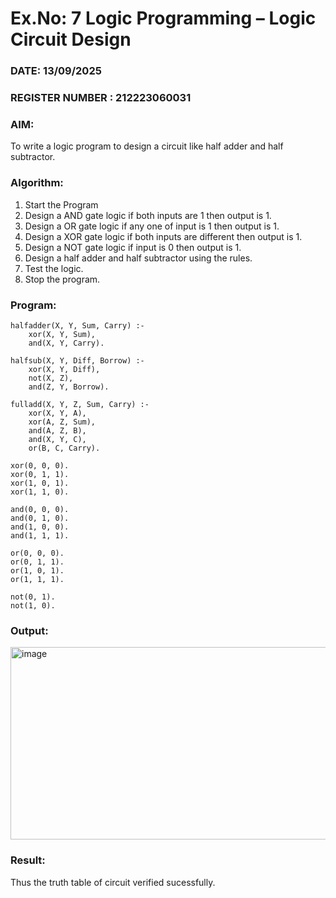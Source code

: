 # Ex.No: 7  Logic Programming –  Logic Circuit Design
### DATE:  13/09/2025                                                                       
### REGISTER NUMBER : 212223060031
### AIM: 
To write a logic program to design a circuit like half adder and half subtractor.
###  Algorithm:
1. Start the Program
2. Design a AND gate logic if both inputs are 1 then output is 1.
3. Design a OR gate logic if any one of input is 1 then output is 1.
4. Design a XOR gate logic if both inputs are different then output is 1.
5. Design a NOT gate logic if input is 0 then output is 1.
6. Design a half adder and half subtractor using the rules.
7. Test the logic.
8. Stop the program.

### Program:
```
halfadder(X, Y, Sum, Carry) :-
    xor(X, Y, Sum),
    and(X, Y, Carry).

halfsub(X, Y, Diff, Borrow) :-
    xor(X, Y, Diff),
    not(X, Z),
    and(Z, Y, Borrow).

fulladd(X, Y, Z, Sum, Carry) :-
    xor(X, Y, A),
    xor(A, Z, Sum),
    and(A, Z, B),
    and(X, Y, C),
    or(B, C, Carry).

xor(0, 0, 0).
xor(0, 1, 1).
xor(1, 0, 1).
xor(1, 1, 0).

and(0, 0, 0).
and(0, 1, 0).
and(1, 0, 0).
and(1, 1, 1).

or(0, 0, 0).
or(0, 1, 1).
or(1, 0, 1).
or(1, 1, 1).

not(0, 1).
not(1, 0).
```











### Output:
<img width="960" height="308" alt="image" src="https://github.com/user-attachments/assets/fa07906a-22da-4615-ae10-84b52e611630" />




### Result:
Thus the truth table of circuit verified sucessfully.
